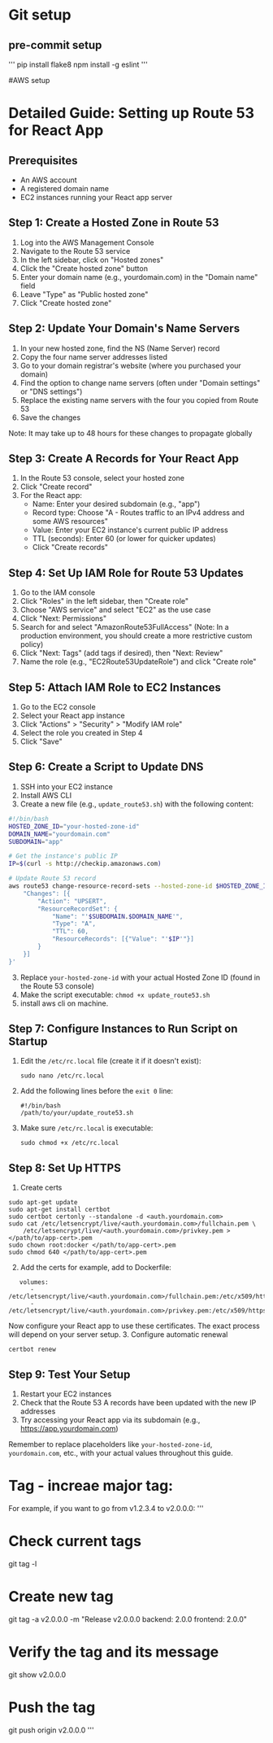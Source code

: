 # Git setup
## pre-commit setup
'''
pip install flake8
npm install -g eslint
'''





#AWS setup
# Detailed Guide: Setting up Route 53 for React App 

## Prerequisites
- An AWS account
- A registered domain name
- EC2 instances running your React app server

## Step 1: Create a Hosted Zone in Route 53

1. Log into the AWS Management Console
2. Navigate to the Route 53 service
3. In the left sidebar, click on "Hosted zones"
4. Click the "Create hosted zone" button
5. Enter your domain name (e.g., yourdomain.com) in the "Domain name" field
6. Leave "Type" as "Public hosted zone"
7. Click "Create hosted zone"

## Step 2: Update Your Domain's Name Servers

1. In your new hosted zone, find the NS (Name Server) record
2. Copy the four name server addresses listed
3. Go to your domain registrar's website (where you purchased your domain)
4. Find the option to change name servers (often under "Domain settings" or "DNS settings")
5. Replace the existing name servers with the four you copied from Route 53
6. Save the changes

Note: It may take up to 48 hours for these changes to propagate globally

## Step 3: Create A Records for Your React App

1. In the Route 53 console, select your hosted zone
2. Click "Create record"
3. For the React app:
   - Name: Enter your desired subdomain (e.g., "app")
   - Record type: Choose "A - Routes traffic to an IPv4 address and some AWS resources"
   - Value: Enter your EC2 instance's current public IP address
   - TTL (seconds): Enter 60 (or lower for quicker updates)
   - Click "Create records"


## Step 4: Set Up IAM Role for Route 53 Updates

1. Go to the IAM console
2. Click "Roles" in the left sidebar, then "Create role"
3. Choose "AWS service" and select "EC2" as the use case
4. Click "Next: Permissions"
5. Search for and select "AmazonRoute53FullAccess" (Note: In a production environment, you should create a more restrictive custom policy)
6. Click "Next: Tags" (add tags if desired), then "Next: Review"
7. Name the role (e.g., "EC2Route53UpdateRole") and click "Create role"

## Step 5: Attach IAM Role to EC2 Instances

1. Go to the EC2 console
2. Select your React app instance
3. Click "Actions" > "Security" > "Modify IAM role"
4. Select the role you created in Step 4
5. Click "Save"


## Step 6: Create a Script to Update DNS

1. SSH into your EC2 instance
2. Install AWS CLI
3. Create a new file (e.g., `update_route53.sh`) with the following content:

```bash
#!/bin/bash
HOSTED_ZONE_ID="your-hosted-zone-id"
DOMAIN_NAME="yourdomain.com"
SUBDOMAIN="app" 

# Get the instance's public IP
IP=$(curl -s http://checkip.amazonaws.com)

# Update Route 53 record
aws route53 change-resource-record-sets --hosted-zone-id $HOSTED_ZONE_ID --change-batch '{
    "Changes": [{
        "Action": "UPSERT",
        "ResourceRecordSet": {
            "Name": "'$SUBDOMAIN.$DOMAIN_NAME'",
            "Type": "A",
            "TTL": 60,
            "ResourceRecords": [{"Value": "'$IP'"}]
        }
    }]
}'
```

3. Replace `your-hosted-zone-id` with your actual Hosted Zone ID (found in the Route 53 console)
4. Make the script executable: `chmod +x update_route53.sh`
5. install aws cli on machine.

## Step 7: Configure Instances to Run Script on Startup

1. Edit the `/etc/rc.local` file (create it if it doesn't exist):
   ```
   sudo nano /etc/rc.local
   ```
2. Add the following lines before the `exit 0` line:
   ```
   #!/bin/bash
   /path/to/your/update_route53.sh
   ```
3. Make sure `/etc/rc.local` is executable:
   ```
   sudo chmod +x /etc/rc.local
   ```

## Step 8: Set Up HTTPS
1. Create certs
```
sudo apt-get update
sudo apt-get install certbot
sudo certbot certonly --standalone -d <auth.yourdomain.com>
sudo cat /etc/letsencrypt/live/<auth.yourdomain.com>/fullchain.pem \
    /etc/letsencrypt/live/<auth.yourdomain.com>/privkey.pem > </path/to/app-cert>.pem
sudo chown root:docker </path/to/app-cert>.pem
sudo chmod 640 </path/to/app-cert>.pem
```
2. Add the certs
for example, add to Dockerfile:
```
   volumes:
      - /etc/letsencrypt/live/<auth.yourdomain.com>/fullchain.pem:/etc/x509/https/tls.crt:ro
      - /etc/letsencrypt/live/<auth.yourdomain.com>/privkey.pem:/etc/x509/https/tls.key:ro
```
Now configure your React app to use these certificates. The exact process will depend on your server setup.
3. Configure automatic renewal
```
certbot renew
```

## Step 9: Test Your Setup

1. Restart your EC2 instances
2. Check that the Route 53 A records have been updated with the new IP addresses
3. Try accessing your React app via its subdomain (e.g., https://app.yourdomain.com)

Remember to replace placeholders like `your-hosted-zone-id`, `yourdomain.com`, etc., with your actual values throughout this guide.



# Tag - increae major tag:
For example, if you want to go from v1.2.3.4 to v2.0.0.0:
'''
   # Check current tags
   git tag -l

   # Create new tag
   git tag -a v2.0.0.0 -m "Release v2.0.0.0
   backend: 2.0.0
   frontend: 2.0.0"

   # Verify the tag and its message
   git show v2.0.0.0

   # Push the tag
   git push origin v2.0.0.0
'''